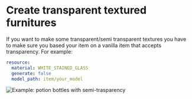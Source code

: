 # Create transparent textured furnitures


<Warning>
If you want to make some transparent/semi transparent textures you have to make sure you based your item on a vanilla item that accepts transparency.  
For example:
</Warning>


```yaml
resource:
  material: WHITE_STAINED_GLASS
  generate: false
  model_path: item/your_model
```

![Example: potion bottles with semi-trasparency](../.gitbook/assets/image%20%283%29.png)

